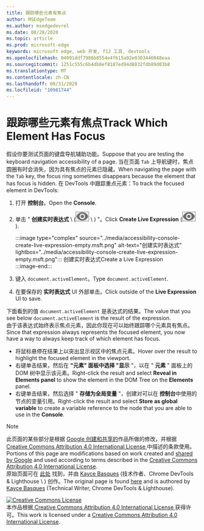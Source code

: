 ```yaml
---
title: 跟踪哪些元素有焦点
author: MSEdgeTeam
ms.author: msedgedevrel
ms.date: 08/28/2020
ms.topic: article
ms.prod: microsoft-edge
keywords: microsoft edge, web 开发, f12 工具, devtools
ms.openlocfilehash: 04091ddf7986b8554e4f615a92e0303446048eaa
ms.sourcegitcommit: 1251c555c6b4db8ef8187ed94d8832fdb89d03b8
ms.translationtype: MT
ms.contentlocale: zh-CN
ms.lasthandoff: 08/31/2020
ms.locfileid: "10981744"
---
```

<!-- Copyright Kayce Basques 

   Licensed under the Apache License, Version 2.0 (the "License");
   you may not use this file except in compliance with the License.
   You may obtain a copy of the License at

       https://www.apache.org/licenses/LICENSE-2.0

   Unless required by applicable law or agreed to in writing, software
   distributed under the License is distributed on an "AS IS" BASIS,
   WITHOUT WARRANTIES OR CONDITIONS OF ANY KIND, either express or implied.
   See the License for the specific language governing permissions and
   limitations under the License.  -->  





# <span data-ttu-id="82c2f-103">跟踪哪些元素有焦点</span><span class="sxs-lookup"><span data-stu-id="82c2f-103">Track Which Element Has Focus</span></span>   



<span data-ttu-id="82c2f-104">假设你要测试页面的键盘导航辅助功能。</span><span class="sxs-lookup"><span data-stu-id="82c2f-104">Suppose that you are testing the keyboard navigation accessibility of a page.</span></span>  <span data-ttu-id="82c2f-105">当在页面 `Tab` 上导航键时，焦点圆圈有时会消失，因为具有焦点的元素已隐藏。</span><span class="sxs-lookup"><span data-stu-id="82c2f-105">When navigating the page with the `Tab` key, the focus ring sometimes disappears because the element that has focus is hidden.</span></span>  <span data-ttu-id="82c2f-106">在 DevTools 中跟踪重点元素：</span><span class="sxs-lookup"><span data-stu-id="82c2f-106">To track the focused element in DevTools:</span></span>  

1.  <span data-ttu-id="82c2f-107">打开 **控制台**。</span><span class="sxs-lookup"><span data-stu-id="82c2f-107">Open the **Console**.</span></span>  
1.  <span data-ttu-id="82c2f-108">单击 " **创建实时表达式** \ (![ 创建实时表达式 ][ImageCreateIcon] \ ) "。</span><span class="sxs-lookup"><span data-stu-id="82c2f-108">Click **Create Live Expression** \(![Create Live Expression][ImageCreateIcon]\).</span></span>  
    
    :::image type="complex" source="../media/accessibility-console-create-live-expression-empty.msft.png" alt-text="创建实时表达式" lightbox="../media/accessibility-console-create-live-expression-empty.msft.png":::
       <span data-ttu-id="82c2f-110">创建实时表达式</span><span class="sxs-lookup"><span data-stu-id="82c2f-110">Create a Live Expression</span></span>  
    :::image-end:::  
    
1.  <span data-ttu-id="82c2f-111">键入 `document.activeElement`。</span><span class="sxs-lookup"><span data-stu-id="82c2f-111">Type `document.activeElement`.</span></span>
1.  <span data-ttu-id="82c2f-112">在要保存的 **实时表达式** UI 外部单击。</span><span class="sxs-lookup"><span data-stu-id="82c2f-112">Click outside of the **Live Expression** UI to save.</span></span>
    
<span data-ttu-id="82c2f-113">下面看到的值 `document.activeElement` 是表达式的结果。</span><span class="sxs-lookup"><span data-stu-id="82c2f-113">The value that you see below `document.activeElement` is the result of the expression.</span></span>  
<span data-ttu-id="82c2f-114">由于该表达式始终表示焦点元素，因此你现在可以始终跟踪哪个元素具有焦点。</span><span class="sxs-lookup"><span data-stu-id="82c2f-114">Since that expression always represents the focused element, you now have a way to always keep track of which element has focus.</span></span>  

*   <span data-ttu-id="82c2f-115">将鼠标悬停在结果上以突出显示视区中的焦点元素。</span><span class="sxs-lookup"><span data-stu-id="82c2f-115">Hover over the result to highlight the focused element in the viewport.</span></span>  
*   <span data-ttu-id="82c2f-116">右键单击结果，然后在 **"元素" 面板中选择 "显示** "，以在 " **元素** " 面板上的 DOM 树中显示该元素。</span><span class="sxs-lookup"><span data-stu-id="82c2f-116">Right-click the result and select **Reveal in Elements panel** to show the element in the DOM Tree on the **Elements** panel.</span></span>  
*   <span data-ttu-id="82c2f-117">右键单击结果，然后选择 " **存储为全局变量** "，创建对可以在 **控制台**中使用的节点的变量引用。</span><span class="sxs-lookup"><span data-stu-id="82c2f-117">Right-click the result and select **Store as global variable** to create a variable reference to the node that you are able to use in the **Console**.</span></span>  
    
<!--## Feedback   -->  



<!-- image links -->  

[ImageCreateIcon]: ../media/create-live-expression-icon.msft.png  

<!-- links -->  

> [!NOTE]
> <span data-ttu-id="82c2f-118">此页面的某些部分是根据 [Google 创建和共享的][GoogleSitePolicies]作品所做的修改，并根据[ Creative Commons Attribution 4.0 International License ][CCA4IL]中描述的条款使用。</span><span class="sxs-lookup"><span data-stu-id="82c2f-118">Portions of this page are modifications based on work created and [shared by Google][GoogleSitePolicies] and used according to terms described in the [Creative Commons Attribution 4.0 International License][CCA4IL].</span></span>  
> <span data-ttu-id="82c2f-119">原始页面可在 [此处](https://developers.google.com/web/tools/chrome-devtools/accessibility/focus) 找到，并由 [Kayce Basques][KayceBasques] (技术作者、Chrome DevTools & Lighthouse \ ) 创作。</span><span class="sxs-lookup"><span data-stu-id="82c2f-119">The original page is found [here](https://developers.google.com/web/tools/chrome-devtools/accessibility/focus) and is authored by [Kayce Basques][KayceBasques] \(Technical Writer, Chrome DevTools & Lighthouse\).</span></span>  

[![Creative Commons License][CCby4Image]][CCA4IL]  
<span data-ttu-id="82c2f-121">本作品根据[ Creative Commons Attribution 4.0 International License ][CCA4IL]获得许可。</span><span class="sxs-lookup"><span data-stu-id="82c2f-121">This work is licensed under a [Creative Commons Attribution 4.0 International License][CCA4IL].</span></span>  

[CCA4IL]: https://creativecommons.org/licenses/by/4.0  
[CCby4Image]: https://i.creativecommons.org/l/by/4.0/88x31.png  
[GoogleSitePolicies]: https://developers.google.com/terms/site-policies  
[KayceBasques]: https://developers.google.com/web/resources/contributors/kaycebasques  
